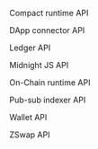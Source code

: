 Compact runtime API

DApp connector API

Ledger API

Midnight JS API

On-Chain runtime API

Pub-sub indexer API

Wallet API

ZSwap API

